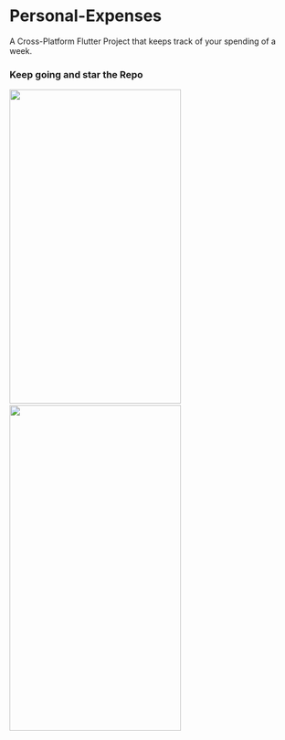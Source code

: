 # Personal-Expenses

A Cross-Platform Flutter Project that keeps track of your spending of a week.

### Keep going and star the Repo

<image src="ios.png" width="300" height="550"> &nbsp;&nbsp;&nbsp;&nbsp;<image src="android.png" width="300" height="570">
